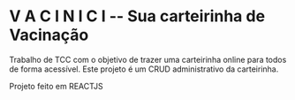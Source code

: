 # V A C I N I C I  -- Sua carteirinha de Vacinação

Trabalho de TCC com o objetivo de trazer uma carteirinha online para todos de forma acessível. Este projeto é um CRUD administrativo da carteirinha.

Projeto feito em REACTJS
